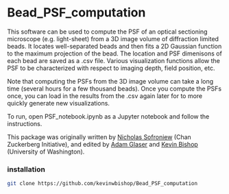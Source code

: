 # Bead_PSF_computation

This software can be used to compute the PSF of an optical sectioning microscope (e.g. light-sheet) from a 3D image volume of diffraction limited beads. It locates well-separated beads and then fits a 2D Gaussian function to the maximum projection of the bead. The location and PSF dimenisons of each bead are saved as a .csv file. Various visualization functions allow the PSF to be characterized with respect to imaging depth, field position, etc.

Note that computing the PSFs from the 3D image volume can take a long time (several hours for a few thousand beads). Once you compute the PSFs once, you can load in the results from the .csv again later for to more quickly generate new visualizations. 

To run, open PSF_notebook.ipynb as a Jupyter notebook and follow the instructions.

This package was originally written by [Nicholas Sofroniew](https://github.com/sofroniewn/psf) (Chan Zuckerberg Initiative), and edited by [Adam Glaser](https://github.com/adamkglaser) and [Kevin Bishop](https://github.com/kevinwbishop) (University of Washington).


### installation

```bash
git clone https://github.com/kevinwbishop/Bead_PSF_computation
```
